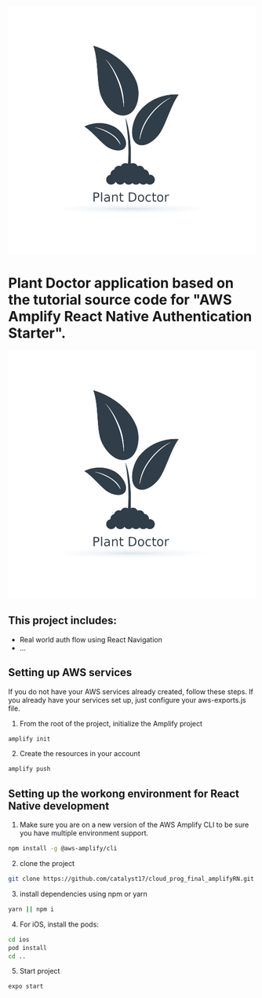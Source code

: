 ![](logo.png)

# Plant Doctor application based on the tutorial source code for "AWS Amplify React Native Authentication Starter".

![](logo.png)

## This project includes:    
- Real world auth flow using React Navigation
- ...


## Setting up AWS services    
If you do not have your AWS services already created, follow these steps. If you already have your services set up, just configure your aws-exports.js file.    

1. From the root of the project, initialize the Amplify project    

```sh
amplify init
```

2. Create the resources in your account

```sh
amplify push
```

## Setting up the workong environment for React Native development

1. Make sure you are on a new version of the AWS Amplify CLI to be sure you have multiple environment support.

```sh
npm install -g @aws-amplify/cli
```

2. clone the project    

```sh
git clone https://github.com/catalyst17/cloud_prog_final_amplifyRN.git
```

3. install dependencies using npm or yarn    

```sh
yarn || npm i
```

4. For iOS, install the pods:

```sh
cd ios
pod install
cd ..
```

5. Start project    

```sh
expo start
```